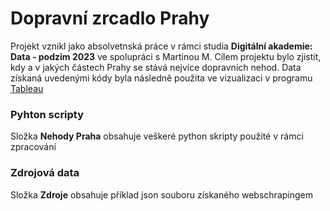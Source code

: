 # Dopravní zrcadlo Prahy

Projekt vznikl jako absolvetnská práce v rámci studia **Digitální akademie: Data - podzim 2023** ve spolupráci s Martinou M.
Cílem projektu bylo zjistit, kdy a v jakých částech Prahy se stává nejvíce dopravních nehod. Data získaná uvedenými kódy byla následně použita ve vizualizaci v programu [Tableau](https://public.tableau.com/app/profile/petra.markov.martina.moravcov./viz/CaraccidentsPrague/Dopravnzrcadlo)

### Pyhton scripty
Složka **Nehody Praha**  obsahuje veškeré python skripty použité v rámci zpracování

### Zdrojová data
Složka **Zdroje** obsahuje příklad json souboru získaného webschrapingem 
